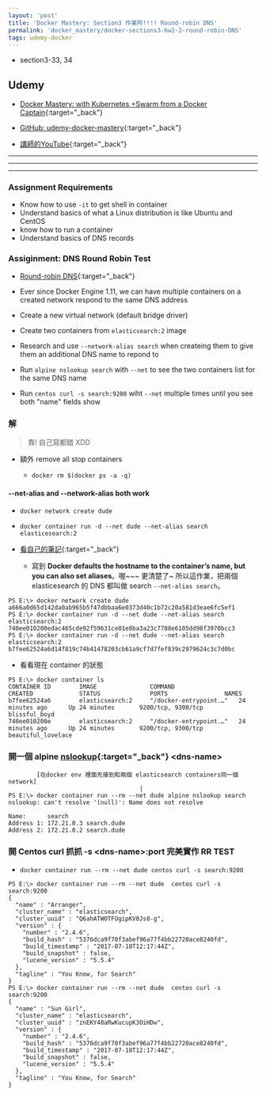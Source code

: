 ```yaml
---
layout: 'post'
title: 'Docker Mastery: Section3 作業阿!!!! Round-robin DNS'
permalink: 'docker_mastery/docker-sections3-hw2-2-round-robin-DNS'
tags: udemy-docker
---
```


- section3-33, 34

## Udemy

- [Docker Mastery: with Kubernetes +Swarm from a Docker Captain](https://www.udemy.com/course/docker-mastery/){:target="_back"}

- [GitHub: udemy-docker-mastery](https://github.com/BretFisher/udemy-docker-mastery){:target="_back"}

- [講師的YouTube](https://www.youtube.com/channel/UC0NErq0RhP51iXx64ZmyVfg){:target="_back"}

---
---
---


### Assignment Requirements

- Know how to use `-it` to get shell in container
- Understand basics of what a Linux distribution is like Ubuntu and CentOS
- know how to run a container 
- Understand basics of DNS records

### Assiginment: DNS Round Robin Test

- [Round-robin DNS](https://en.wikipedia.org/wiki/Round-robin_DNS){:target="_back"}

- Ever since Docker Engine 1.11, we can have multiple containers on a created network respond to the same DNS address

- Create a new virtual network (default bridge driver)

- Create two containers from `elasticsearch:2` image

- Research and use `--network-alias search` when createing them to give them an additional DNS name to repond to

- Run `alpine nslookup search` with `--net` to see the two containers list for the same DNS name 

- Run `centos curl -s search:9200` wiht `--net` multiple times until you see both "name" fields show

### 解

> 靠! 自己寫都錯 XDD

- 額外 remove all stop containers

   - `docker rm $(docker ps -a -q)`

#### \-\-net-alias and \-\-network-alias both work

- `docker network create dude`

- `docker container run -d --net dude --net-alias search elasticesearch:2`

- [看自己的筆記](https://yuting3656.github.io/yutingblog/docker_matery/docker-networks-dns){:target="_back"}

    - 寫到 __Docker defaults the hostname to the container’s name, but you can also set aliases__。喔~~~ 更清楚了~ 所以這作業，把兩個 elasticesearch 的 DNS 都叫做 search `--net-alias search`。

~~~
PS E:\> docker network create dude
a666a0d65d142da0ab965b5f47dbbaa6e0373d40c1b72c20a581d3eae6fc5ef1
PS E:\> docker container run -d --net dude --net-alias search elasticsearch:2
740ee010200edac465cde92f59631ce01e8ba3a23c7788e6105dd98f3970bcc3
PS E:\> docker container run -d --net dude --net-alias search elasticsearch:2
b7fee62524a6d14f819c74b41478203cb61a9cf7d7fef839c2979624c3c7d0bc
~~~

- 看看現在 container 的狀態

~~~
PS E:\> docker container ls
CONTAINER ID        IMAGE               COMMAND                  CREATED             STATUS              PORTS                NAMES
b7fee62524a6        elasticsearch:2     "/docker-entrypoint.…"   24 minutes ago      Up 24 minutes       9200/tcp, 9300/tcp   blissful_boyd
740ee010200e        elasticsearch:2     "/docker-entrypoint.…"   24 minutes ago      Up 24 minutes       9200/tcp, 9300/tcp   beautiful_lovelace
~~~

### 開一個 alpine [nslookup](https://network-tools.com/nslookup/){:target="_back"} \<dns-name\>

~~~
        [在docker env 裡面先接到和兩個 elasticsearch containers同一個network]
                                     |
PS E:\> docker container run --rm --net dude alpine nslookup search
nslookup: can't resolve '(null)': Name does not resolve

Name:      search
Address 1: 172.21.0.3 search.dude
Address 2: 172.21.0.2 search.dude
~~~

### 開 Centos curl 抓抓 -s \<dns-name\>:port 完美實作 RR TEST 

- `docker container run --rm --net dude centos curl -s search:9200`

~~~
PS E:\> docker container run --rm --net dude  centos curl -s search:9200
{
  "name" : "Arranger",
  "cluster_name" : "elasticsearch",
  "cluster_uuid" : "Q6ahATWOTFOgipKV0Js8-g",
  "version" : {
    "number" : "2.4.6",
    "build_hash" : "5376dca9f70f3abef96a77f4bb22720ace8240fd",
    "build_timestamp" : "2017-07-18T12:17:44Z",
    "build_snapshot" : false,
    "lucene_version" : "5.5.4"
  },
  "tagline" : "You Know, for Search"
}
PS E:\> docker container run --rm --net dude  centos curl -s search:9200
{
  "name" : "Sun Girl",
  "cluster_name" : "elasticsearch",
  "cluster_uuid" : "znEKY48aRwKucupK3OiHDw",
  "version" : {
    "number" : "2.4.6",
    "build_hash" : "5376dca9f70f3abef96a77f4bb22720ace8240fd",
    "build_timestamp" : "2017-07-18T12:17:44Z",
    "build_snapshot" : false,
    "lucene_version" : "5.5.4"
  },
  "tagline" : "You Know, for Search"
}
~~~